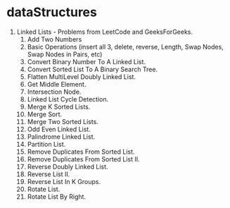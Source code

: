 # dataStructures
1. Linked Lists - Problems from LeetCode and GeeksForGeeks.
    1. Add Two Numbers
    1. Basic Operations (insert all 3, delete, reverse, Length, Swap Nodes, Swap Nodes in Pairs, etc)
    1. Convert Binary Number To A Linked List.
    1. Convert Sorted List To A Binary Search Tree.
    1. Flatten MultiLevel Doubly Linked List.
    1. Get Middle Element.
    1. Intersection Node.
    1. Linked List Cycle Detection.
    1. Merge K Sorted Lists.
    1. Merge Sort.
    1. Merge Two Sorted Lists.
    1. Odd Even Linked List.
    1. Palindrome Linked List.
    1. Partition List.
    1. Remove Duplicates From Sorted List.
    1. Remove Duplicates From Sorted List II.
    1. Reverse Doubly Linked List.
    1. Reverse List II.
    1. Reverse List In K Groups.
    1. Rotate List.
    1. Rotate List By Right.

